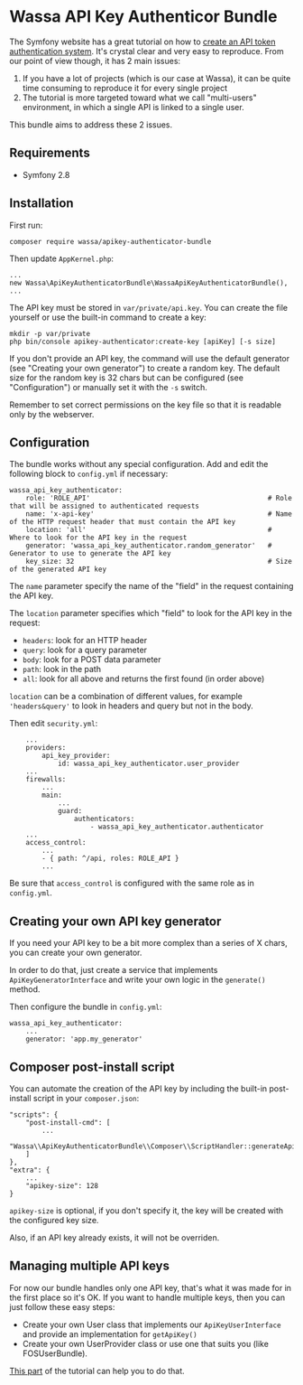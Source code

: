 # Wassa API Key Authenticor Bundle
The Symfony website has a great tutorial on how to [create an API token authentication system](https://symfony.com/doc/current/security/guard_authentication.html). It's crystal clear and very easy to reproduce.
From our point of view though, it has 2 main issues:

1) If you have a lot of projects (which is our case at Wassa), it can be quite time consuming to reproduce it for every single project
2) The tutorial is more targeted toward what we call "multi-users" environment, in which a single API is linked to a single user. 

This bundle aims to address these 2 issues.

## Requirements

- Symfony 2.8

## Installation
First run:

```
composer require wassa/apikey-authenticator-bundle
```

Then update `AppKernel.php`:

```
...
new Wassa\ApiKeyAuthenticatorBundle\WassaApiKeyAuthenticatorBundle(),
...
```

The API key must be stored in `var/private/api.key`. You can create the file yourself or use the built-in command to create a key:

```
mkdir -p var/private
php bin/console apikey-authenticator:create-key [apiKey] [-s size]
```

If you don't provide an API key, the command will use the default generator (see "Creating your own generator") to create a random key.
The default size for the random key is 32 chars but can be configured (see "Configuration") or manually set it with the `-s` switch.

Remember to set correct permissions on the key file so that it is readable only by the webserver.

## Configuration
The bundle works without any special configuration. Add and edit the following block to `config.yml` if necessary:

```
wassa_api_key_authenticator:
    role: 'ROLE_API'                                            # Role that will be assigned to authenticated requests
    name: 'x-api-key'                                           # Name of the HTTP request header that must contain the API key
    location: 'all'                                             # Where to look for the API key in the request
    generator: 'wassa_api_key_authenticator.random_generator'   # Generator to use to generate the API key
    key_size: 32                                                # Size of the generated API key
```

The `name` parameter specify the name of the "field" in the request containing the API key.

The `location` parameter specifies which "field" to look for the API key in the request:

* `headers`: look for an HTTP header
* `query`: look for a query parameter
* `body`: look for a POST data parameter
* `path`: look in the path
* `all`: look for all above and returns the first found (in order above)

`location` can be a combination of different values, for example `'headers&query'` to look in headers and query but not in the body.

Then edit `security.yml`:

```
    ...
    providers:
        api_key_provider:
            id: wassa_api_key_authenticator.user_provider
    ...
    firewalls:
        ...
        main:
            ...
            guard:
                authenticators:
                    - wassa_api_key_authenticator.authenticator
    ...
    access_control:
        ...
        - { path: ^/api, roles: ROLE_API }
        ...
```

Be sure that `access_control` is configured with the same role as in `config.yml`.

## Creating your own API key generator
If you need your API key to be a bit more complex than a series of X chars, you can create your own generator.

In order to do that, just create a service that implements `ApiKeyGeneratorInterface` and write your own logic in the `generate()` method.

Then configure the bundle in `config.yml`:

```
wassa_api_key_authenticator:
    ...
    generator: 'app.my_generator'
```

## Composer post-install script
You can automate the creation of the API key by including the built-in post-install script in your `composer.json`:

```
"scripts": {
    "post-install-cmd": [
        ...
        "Wassa\\ApiKeyAuthenticatorBundle\\Composer\\ScriptHandler::generateApiKey"
    ]
},
"extra": {
    ...
    "apikey-size": 128
}
```

`apikey-size` is optional, if you don't specify it, the key will be created with the configured key size.

Also, if an API key already exists, it will not be overriden.

## Managing multiple API keys
For now our bundle handles only one API key, that's what it was made for in the first place so it's OK. If you want to handle multiple keys, then you can just follow these easy steps:

* Create your own User class that implements our `ApiKeyUserInterface` and provide an implementation for `getApiKey()`
* Create your own UserProvider class or use one that suits you (like FOSUserBundle).

[This part](https://symfony.com/doc/current/security/guard_authentication.html#create-a-user-and-a-user-provider) of the tutorial can help you to do that.